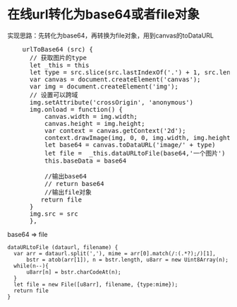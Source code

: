  # 在线url转化为base64或者file对象
 实现思路：先转化为base64，再转换为file对象，用到canvas的toDataURL

  <pre>
    urlToBase64 (src) {
      // 获取图片的type
      let _this = this 
      let type = src.slice(src.lastIndexOf('.') + 1, src.length)
      var canvas = document.createElement('canvas');
      var img = document.createElement('img');
      // 设置可以跨域
      img.setAttribute('crossOrigin', 'anonymous')
      img.onload = function() {
          canvas.width = img.width;
          canvas.height = img.height;
          var context = canvas.getContext('2d');
          context.drawImage(img, 0, 0, img.width, img.height);
          let base64 = canvas.toDataURL('image/' + type)
          let file =  _this.dataURLtoFile(base64,'一个图片')
          this.baseData = base64
        
          //输出base64
          // return base64
          //输出file对象
         return file
      }
      img.src = src
      },
</pre>
base64 => file

    dataURLtoFile (dataurl, filename) {
      var arr = dataurl.split(','), mime = arr[0].match(/:(.*?);/)[1],
          bstr = atob(arr[1]), n = bstr.length, u8arr = new Uint8Array(n);
      while(n--){
          u8arr[n] = bstr.charCodeAt(n);
      }
      let file = new File([u8arr], filename, {type:mime});
      return file 
    }